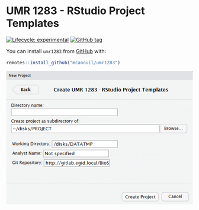 
<!-- README.md is generated from README.Rmd. Please edit that file -->

# UMR 1283 - RStudio Project Templates

<!-- badges: start -->

[![Lifecycle:
experimental](https://img.shields.io/badge/lifecycle-experimental-orange.svg)](https://www.tidyverse.org/lifecycle/#experimental)
[![GitHub
tag](https://img.shields.io/github/tag/mcanouil/umr1283.svg?label=latest%20tag&include_prereleases)](https://github.com/mcanouil/umr1283)
<!-- badges: end -->

You can install `umr1283` from
[GitHub](https://github.com/mcanouil/umr1283) with:

``` r
remotes::install_github("mcanouil/umr1283")
```

![](man/figures/readme-project.png)
